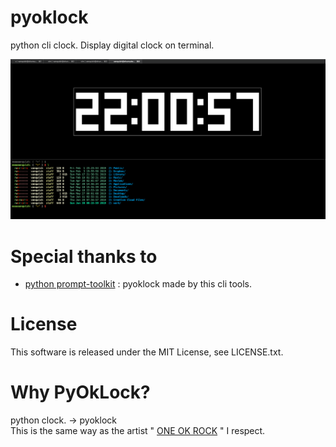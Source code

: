 # pyoklock
python cli clock. Display digital clock on terminal.

![screenshot](https://github.com/6syun9/pyoklock/blob/master/images/screenshot.png?raw=true)

# Special thanks to
 - [python prompt-toolkit](https://github.com/prompt-toolkit/python-prompt-toolkit) : pyoklock made by this cli tools.

# License
This software is released under the MIT License, see LICENSE.txt.

# Why PyOkLock?

python clock. -> pyoklock  
This is the same way as the artist " [ONE OK ROCK](http://www.oneokrock.com) "  I respect.
